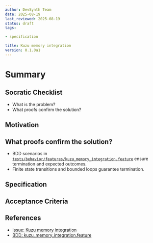 ```yaml
---
author: DevSynth Team
date: 2025-08-19
last_reviewed: 2025-08-19
status: draft
tags:

- specification

title: Kuzu memory integration
version: 0.1.0a1
---
```


<!--
Required metadata fields:
- author: document author
- date: creation date
- last_reviewed: last review date
- status: draft | review | published
- tags: search keywords
- title: short descriptive name
- version: specification version
-->

# Summary

## Socratic Checklist
- What is the problem?
- What proofs confirm the solution?

## Motivation

## What proofs confirm the solution?
- BDD scenarios in [`tests/behavior/features/kuzu_memory_integration.feature`](../../tests/behavior/features/kuzu_memory_integration.feature) ensure termination and expected outcomes.
- Finite state transitions and bounded loops guarantee termination.


## Specification

## Acceptance Criteria

## References

- [Issue: Kuzu memory integration](../../issues/kuzu-memory-integration.md)
- [BDD: kuzu_memory_integration.feature](../../tests/behavior/features/kuzu_memory_integration.feature)
